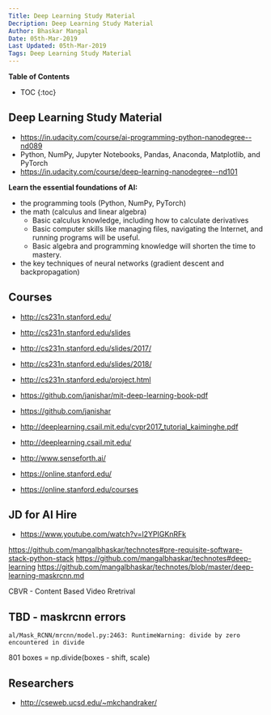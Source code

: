 ```yaml
---
Title: Deep Learning Study Material
Decription: Deep Learning Study Material
Author: Bhaskar Mangal
Date: 05th-Mar-2019
Last Updated: 05th-Mar-2019
Tags: Deep Learning Study Material
---
```



**Table of Contents**
* TOC
{:toc}


## Deep Learning Study Material
* https://in.udacity.com/course/ai-programming-python-nanodegree--nd089
* Python, NumPy, Jupyter Notebooks, Pandas, Anaconda, Matplotlib, and PyTorch
* https://in.udacity.com/course/deep-learning-nanodegree--nd101


**Learn the essential foundations of AI:**
* the programming tools (Python, NumPy, PyTorch)
* the math (calculus and linear algebra)
  * Basic calculus knowledge, including how to calculate derivatives
  * Basic computer skills like managing files, navigating the Internet, and running programs will be useful.
  * Basic algebra and programming knowledge will shorten the time to mastery.
* the key techniques of neural networks (gradient descent and backpropagation)


## Courses
* http://cs231n.stanford.edu/
* http://cs231n.stanford.edu/slides
* http://cs231n.stanford.edu/slides/2017/
* http://cs231n.stanford.edu/slides/2018/
* http://cs231n.stanford.edu/project.html
* https://github.com/janishar/mit-deep-learning-book-pdf
* https://github.com/janishar
* http://deeplearning.csail.mit.edu/cvpr2017_tutorial_kaiminghe.pdf
* http://deeplearning.csail.mit.edu/

* http://www.senseforth.ai/
* https://online.stanford.edu/
* https://online.stanford.edu/courses

## JD for AI Hire
* https://www.youtube.com/watch?v=l2YPIGKnRFk

https://github.com/mangalbhaskar/technotes#pre-requisite-software-stack-python-stack
https://github.com/mangalbhaskar/technotes#deep-learning
https://github.com/mangalbhaskar/technotes/blob/master/deep-learning-maskrcnn.md

CBVR - Content Based Video Rretrival

## TBD - maskrcnn errors
    al/Mask_RCNN/mrcnn/model.py:2463: RuntimeWarning: divide by zero encountered in divide
801   boxes = np.divide(boxes - shift, scale)
                                                 

## Researchers
* http://cseweb.ucsd.edu/~mkchandraker/
